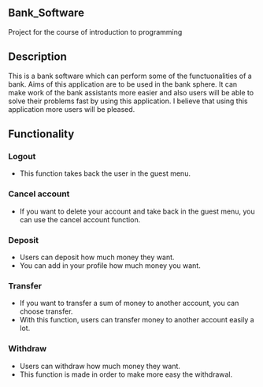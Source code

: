 ## Bank_Software
Project for the course of introduction to programming
## Description
This is a bank software which can perform some of the functuonalities of a bank. Aims of this application are to be used in the bank sphere. It can make work of the bank assistants more easier and also users will be able to solve their problems fast by using this application. I believe that using this application more users will be pleased.
## Functionality
### Logout 
 - This function takes back the user in the guest menu.
### Cancel account
 - If you want to delete your account and take back in the guest menu, you can use the cancel account function.
### Deposit
 - Users can deposit how much money they want.
 - You can add in your profile how much money you want.
### Transfer
 - If you want to transfer a sum of money to another account, you can choose transfer.
 - With this function, users can transfer money to another account easily a lot.
### Withdraw
 - Users can withdraw how much money they want.
 - This function is made in order to make more easy the withdrawal.
